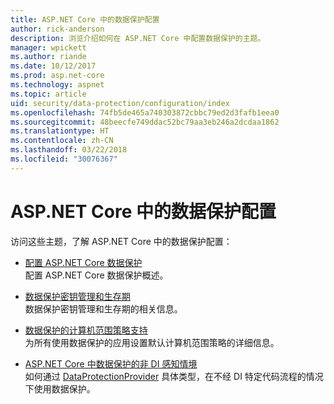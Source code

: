 ```yaml
---
title: ASP.NET Core 中的数据保护配置
author: rick-anderson
description: 浏览介绍如何在 ASP.NET Core 中配置数据保护的主题。
manager: wpickett
ms.author: riande
ms.date: 10/12/2017
ms.prod: asp.net-core
ms.technology: aspnet
ms.topic: article
uid: security/data-protection/configuration/index
ms.openlocfilehash: 74fb5de465a740303872cbbc79ed2d3fafb1eea0
ms.sourcegitcommit: 48beecfe749ddac52bc79aa3eb246a2dcdaa1862
ms.translationtype: HT
ms.contentlocale: zh-CN
ms.lasthandoff: 03/22/2018
ms.locfileid: "30076367"
---
```

# <a name="data-protection-configuration-in-aspnet-core"></a>ASP.NET Core 中的数据保护配置

访问这些主题，了解 ASP.NET Core 中的数据保护配置：

* [配置 ASP.NET Core 数据保护](xref:security/data-protection/configuration/overview)  
  配置 ASP.NET Core 数据保护概述。

* [数据保护密钥管理和生存期](xref:security/data-protection/configuration/default-settings)  
  数据保护密钥管理和生存期的相关信息。

* [数据保护的计算机范围策略支持](xref:security/data-protection/configuration/machine-wide-policy)  
  为所有使用数据保护的应用设置默认计算机范围策略的详细信息。

* [ASP.NET Core 中数据保护的非 DI 感知情境](xref:security/data-protection/configuration/non-di-scenarios)  
  如何通过 [DataProtectionProvider](/dotnet/api/Microsoft.AspNetCore.DataProtection.DataProtectionProvider) 具体类型，在不经 DI 特定代码流程的情况下使用数据保护。
